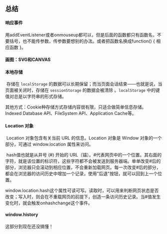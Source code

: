 ## 总结

#### 响应事件

​	用addEventListener或者onmouseup都可以，但是后面的函数都只有函数名，不要括号，也不能传参数，传参数要想别的办法。或者把函数名换成function() { 相应函数 }。

#### 画图：SVG和CANVAS

#### 本地存储

​	存储在 `localStorage` 的数据可以长期保留；而当页面会话结束——也就是说，当页面被关闭时，存储在 `sessionStorage` 的数据会被清除 。`localStorage` 中的键值对总是以字符串的形式存储。

​	其他方式：Cookie种存储方式存储内容很有限，只适合做简单信息存储。Indexed Database API、FileSystem API、Application Cache等。

#### Location 对象

​	Location 对象包含有关当前 URL 的信息。Location 对象是 Window 对象的一个部分，可通过 window.location 属性来访问。

​	hash值也就是从井号 (#) 开始的 URL（锚）。#代表网页中的一个位置。其右面的字符，就是该位置的标识符，这些字符都不会被发送到服务器端。单单改变#后的部分，浏览器只会滚动到相应位置，不会重新加载网页。每一次改变#后的部分，都会在浏览器的访问历史中增加一个记录，使用"后退"按钮，就可以回到上一个位置。

​	window.location.hash这个属性可读可写。读取时，可以用来判断网页状态是否改变；写入时，则会在不重载网页的前提下，创造一条访问历史记录。当#值发生变化时，就会触发onhashchange这个事件。

#### window.history

这部分到现在还没搞懂！